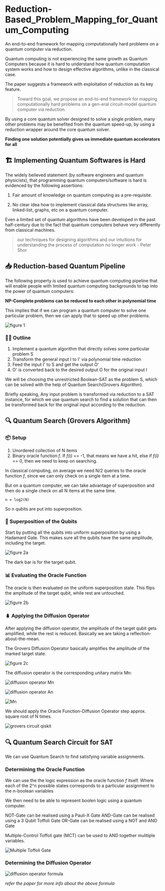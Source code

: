 # Reduction-Based_Problem_Mapping_for_Quantum_Computing

An end-to-end framework for mapping computationally hard problems on a quantum computer via reduction.

Quantum computing is not experiencing the same growth as Quantum Computers because it is hard to understand how quantum computation system works and how to design effective algorithms, unlike in the classical case.

The paper suggests a framework with exploitation of reduction as its key feature.

> Toward  this  goal,  we  propose  an  end-to-end  framework  for  mapping  computationally hard problems on a gen-eral circuit-model quantum computer via reduction. 

By using a core quantum solver designed to solve a single problem, many other problems may be benefited from the quantum speed-up, by using a reduction wrapper around the core quantum solver.

**Finding one solution potentially gives us immediate quantum accelerators for all**

## 🏗️ Implementing Quantum Softwares is Hard

The widely believed statement (by software engineers and quantum physicists), that programming quantum computers/software is hard is evidenced by the following assertions:

1. Fair amount of knowledge on quantum computing as a pre-requisite.
   
2. No clear idea how to implement classical data structures like array, linked-list, graphs, etc on a quantum computer.

Even a limited set of quantum algorithms have been developed in the past half-century due to the fact that quantum computers behave very differently from classical machines.

> our techniques for designing algorithms and  our  intuitions  for  understanding  the  process  of  computation  no  longer  work - Peter Shor

## 📥 Reduction-based Quantum Pipeline

The following property is used to achieve quantum computing pipeline that will enable people with limited quantum computing backgrounds to tap into the power of quantum computers:

**NP-Complete problems can be reduced to each other in polynomial time**

This implies that if we can program a quantum computer to solve one particular problem, then we can apply that to speed up other problems.

![figure 1](images/fig1.png)

### ✍🏽 Outline

1. Implement a quantum algorithm that directly solves some particular problem S
2. Transform the general input I to I' via polynomial time reduction
3. Feed the input I' to S and get the output O'
4. O' is converted back to the desired output O for the original input I

We will be choosing the unrestricted Boolean-SAT as the problem S, which can be solved with the help of Quantum Search(Grovers Algorithm).

Briefly speaking, Any input problem is transformed via reduction  to  a  SAT  instance,  for  which  we  use  quantum  search to find a solution that can then be  transformed  back  for  the  original  input according to the reduction.

## 🔍 Quantum Search (Grovers Algorithm)

### 📦 Setup

1. Unordered collection of N items
2. Binary oracle function *f*. If *f(i)* == -1, that means we have a hit, else if *f(i)* == 0, then we need to keep on searching.

In classical computing, on average we need N/2 queries to the oracle function *f*, since we can only check on a single item at a time.

But on a quantum computer, we can take advantage of superposition and then do a single check on all N items at the same time.

```
n = log2(N)
```

So n qubits are put into superposition.

### 🎰 Superposition of the Qubits

Start by putting all the qubits into uniform superposition by using a Hadamard Gate. This makes sure all the qubits have the same amplitude, including the target.

![figure 2a](images/fig2a.png)

The dark bar is for the target qubit.

### 📊 Evaluating the Oracle Function

The oracle is then evaluated on the uniform superposition state. This flips the amplitude of the target qubit, while rest are untouched.

![figure 2b](images/fig2b.png)

### 🪆 Applying the Diffusion Operator

After applying the diffusion operator, the amplitude of the target qubit gets amplified, while the rest is reduced. Basically we are taking a reflection-about-the-mean.

The Grovers Diffusion Operator basically amplifies the amplitude of the marked target state.

![figure 2c](images/fig2c.png)

The diffusion operator is the corresponding unitary matrix Mn:

![diffusion operator Mn](images/diffusion%20operator%20Mn.png)

![diffusion operator An](images/diff%20op%20An.png)

![Mn](images/Mn.png)

We should apply the Oracle Function-Diffusion Operator step approx. square root of N times.

![grovers circuit qiskit](images/grover_circuit_high_level.png)

## 🔍 Quantum Search Circuit for SAT

We can use Quantum Search to find satisfying variable assignments.

### Determining the Oracle Function

We can use the the logic expression as the oracle function *f* itself. Where each of the 2^n possible states corresponds to a particular assignment to the n-boolean variables

We then need to be able to represent boolen logic using a quantum computer.

NOT-Gate can be realised using a Pauli-X Gate
AND-Gate can be realised using a 3 Qubit Toffoli Gate
OR-Gate can be realised using a NOT and AND Gate

Multiple-Control Toffoli gate (MCT) can be used to AND together mulitiple variables.  

![Multiple Toffoli Gate](images/MCT.png)

### Determining the Diffusion Operator

![diffusion operator formula](images/diffusion%20op%20formula.png)

*refer the paper for more info about the above formula*